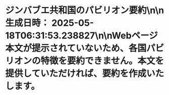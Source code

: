 # ジンバブエ共和国のパビリオン要約\n\n**生成日時：** 2025-05-18T06:31:53.238827\n\nWebページ本文が提示されていないため、各国パビリオンの特徴を要約できません。本文を提供していただければ、要約を作成いたします。
